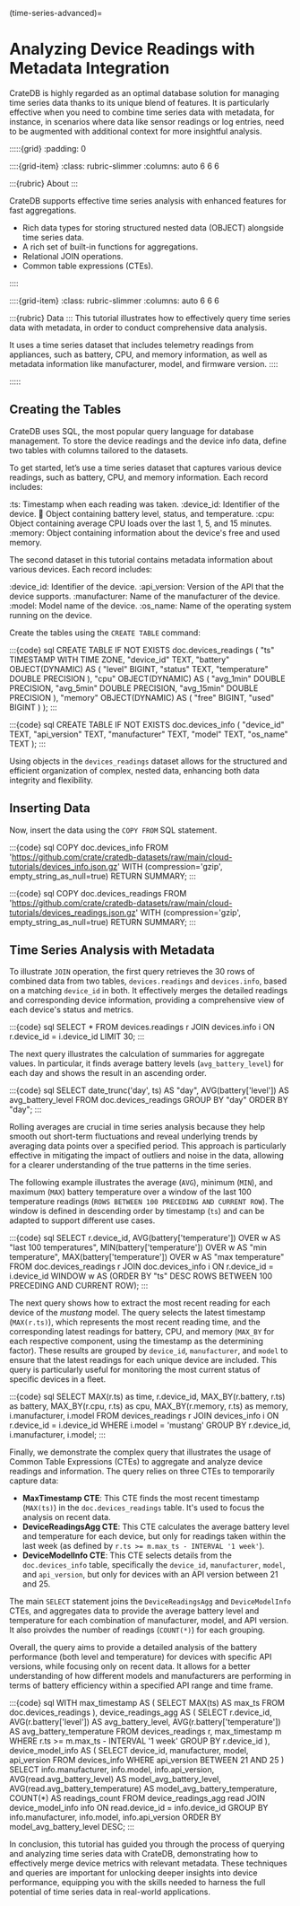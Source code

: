 (time-series-advanced)=

# Analyzing Device Readings with Metadata Integration

CrateDB is highly regarded as an optimal database solution for managing
time series data thanks to its unique blend of features. It is particularly
effective when you need to combine time series data with metadata, for
instance, in scenarios where data like sensor readings or log entries, need
to be augmented with additional context for more insightful analysis.


:::::{grid}
:padding: 0

::::{grid-item}
:class: rubric-slimmer
:columns: auto 6 6 6

:::{rubric} About
:::

CrateDB supports effective time series analysis with enhanced features
for fast aggregations.

- Rich data types for storing structured nested data (OBJECT) alongside
  time series data.
- A rich set of built-in functions for aggregations.
- Relational JOIN operations.
- Common table expressions (CTEs).

::::

::::{grid-item}
:class: rubric-slimmer
:columns: auto 6 6 6

:::{rubric} Data
:::
This tutorial illustrates how to effectively query time series data with
metadata, in order to conduct comprehensive data analysis.

It uses a time series dataset that includes telemetry readings from appliances,
such as battery, CPU, and memory information, as well as metadata information
like manufacturer, model, and firmware version.
::::

:::::


## Creating the Tables

CrateDB uses SQL, the most popular query language for database management. To
store the device readings and the device info data, define two tables with
columns tailored to the datasets.

To get started, let’s use a time series dataset that captures various device
readings, such as battery, CPU, and memory information. Each record includes:

:ts: Timestamp when each reading was taken.
:device_id: Identifier of the device.
:battery: Object containing battery level, status, and temperature.
:cpu: Object containing average CPU loads over the last 1, 5, and 15 minutes.
:memory: Object containing information about the device's free and used memory.

The second dataset in this tutorial contains metadata information about various
devices. Each record includes:

:device_id: Identifier of the device.
:api_version: Version of the API that the device supports.
:manufacturer: Name of the manufacturer of the device.
:model: Model name of the device.
:os_name: Name of the operating system running on the device.

Create the tables using the `CREATE TABLE` command:

:::{code} sql
CREATE TABLE IF NOT EXISTS doc.devices_readings (
   "ts" TIMESTAMP WITH TIME ZONE,
   "device_id" TEXT,
   "battery" OBJECT(DYNAMIC) AS (
      "level" BIGINT,
      "status" TEXT,
      "temperature" DOUBLE PRECISION
   ),
   "cpu" OBJECT(DYNAMIC) AS (
      "avg_1min" DOUBLE PRECISION,
      "avg_5min" DOUBLE PRECISION,
      "avg_15min" DOUBLE PRECISION
   ),
   "memory" OBJECT(DYNAMIC) AS (
      "free" BIGINT,
      "used" BIGINT
   )
);
:::

:::{code} sql
CREATE TABLE IF NOT EXISTS doc.devices_info (
   "device_id" TEXT,
   "api_version" TEXT,
   "manufacturer" TEXT,
   "model" TEXT,
   "os_name" TEXT
);
:::

Using objects in the `devices_readings` dataset allows for the structured and efficient organization of complex, nested data, enhancing both data integrity and flexibility. 

## Inserting Data

Now, insert the data using the `COPY FROM` SQL statement.

:::{code} sql
COPY doc.devices_info
FROM 'https://github.com/crate/cratedb-datasets/raw/main/cloud-tutorials/devices_info.json.gz'
WITH (compression='gzip', empty_string_as_null=true)
RETURN SUMMARY;
:::

:::{code} sql
COPY doc.devices_readings
FROM 'https://github.com/crate/cratedb-datasets/raw/main/cloud-tutorials/devices_readings.json.gz'
WITH (compression='gzip', empty_string_as_null=true)
RETURN SUMMARY;
:::

## Time Series Analysis with Metadata

To illustrate `JOIN` operation, the first query retrieves the 30 rows of combined data from two tables, `devices.readings` and `devices.info`, based on a matching `device_id` in both. It effectively merges the detailed readings and corresponding device information, providing a comprehensive view of each device's status and metrics.

:::{code} sql
SELECT *
FROM devices.readings r
JOIN devices.info i ON r.device_id = i.device_id
LIMIT 30;
:::

The next query illustrates the calculation of summaries for aggregate values. In particular, it finds average battery levels (`avg_battery_level`) for each day and shows the result in an ascending order.

:::{code} sql
SELECT date_trunc('day', ts) AS "day", AVG(battery['level']) AS avg_battery_level
FROM doc.devices_readings
GROUP BY "day"
ORDER BY "day";
:::

Rolling averages are crucial in time series analysis because they help smooth out short-term fluctuations and reveal underlying trends by averaging data points over a specified period. This approach is particularly effective in mitigating the impact of outliers and noise in the data, allowing for a clearer understanding of the true patterns in the time series. 

The following example illustrates the average (`AVG`), minimum (`MIN`), and maximum (`MAX`) battery temperature over a window of the last 100 temperature readings (`ROWS BETWEEN 100 PRECEDING AND CURRENT ROW`). The window is defined in descending order by timestamp (`ts`) and can be adapted to support different use cases. 

:::{code} sql
SELECT r.device_id,
       AVG(battery['temperature']) OVER w AS "last 100 temperatures",
       MIN(battery['temperature']) OVER w AS "min temperature",
       MAX(battery['temperature']) OVER w AS "max temperature"
FROM doc.devices_readings r
JOIN doc.devices_info i ON r.device_id = i.device_id
WINDOW w AS (ORDER BY "ts" DESC ROWS BETWEEN 100 PRECEDING AND CURRENT ROW);
:::

The next query shows how to extract the most recent reading for each device of the _mustang_ model. The query selects the latest timestamp (`MAX(r.ts)`), which represents the most recent reading time, and the corresponding latest readings for battery, CPU, and memory (`MAX_BY` for each respective component, using the timestamp as the determining factor). These results are grouped by `device_id`, `manufacturer`, and `model` to ensure that the latest readings for each unique device are included. This query is particularly useful for monitoring the most current status of specific devices in a fleet.

:::{code} sql
SELECT 
    MAX(r.ts) as time,
    r.device_id,
    MAX_BY(r.battery, r.ts) as battery,
    MAX_BY(r.cpu, r.ts) as cpu,
    MAX_BY(r.memory, r.ts) as memory,
    i.manufacturer,
    i.model
FROM 
    devices_readings r
JOIN 
    devices_info i ON r.device_id = i.device_id
WHERE 
    i.model = 'mustang'
GROUP BY 
    r.device_id, i.manufacturer, i.model;
:::

Finally, we demonstrate the complex query that illustrates the usage of Common Table Expressions (CTEs) to aggregate and analyze device readings and information. The query relies on three CTEs to temporarily capture data:

- **MaxTimestamp CTE**: This CTE finds the most recent timestamp (`MAX(ts)`) in the `doc.devices_readings` table. It's used to focus the analysis on recent data.
- **DeviceReadingsAgg CTE**: This CTE calculates the average battery level and temperature for each device, but only for readings taken within the last week (as defined by `r.ts >= m.max_ts - INTERVAL '1 week'`). 
- **DeviceModelInfo CTE**: This CTE selects details from the `doc.devices_info` table, specifically the `device_id`, `manufacturer`, `model`, and `api_version`, but only for devices with an API version between 21 and 25.

The main `SELECT` statement joins the `DeviceReadingsAgg` and `DeviceModelInfo` CTEs, and aggregates data to provide the average battery level and temperature for each combination of manufacturer, model, and API version. It also proivdes the number of readings (`COUNT(*)`) for each grouping.

Overall, the query aims to provide a detailed analysis of the battery performance (both level and temperature) for devices with specific API versions, while focusing only on recent data. It allows for a better understanding of how different models and manufacturers are performing in terms of battery efficiency within a specified API range and time frame.

:::{code} sql
WITH 
max_timestamp AS (
    SELECT MAX(ts) AS max_ts
    FROM doc.devices_readings
),
device_readings_agg AS (
    SELECT 
        r.device_id,
        AVG(r.battery['level']) AS avg_battery_level,
        AVG(r.battery['temperature']) AS avg_battery_temperature
    FROM 
        devices_readings r, max_timestamp m
    WHERE 
        r.ts >= m.max_ts - INTERVAL '1 week'
    GROUP BY 
        r.device_id
),
device_model_info AS (
    SELECT 
        device_id,
        manufacturer,
        model,
        api_version
    FROM 
        devices_info
    WHERE 
        api_version BETWEEN 21 AND 25
)
SELECT 
    info.manufacturer,
    info.model,
    info.api_version,
    AVG(read.avg_battery_level) AS model_avg_battery_level,
    AVG(read.avg_battery_temperature) AS model_avg_battery_temperature,
    COUNT(*) AS readings_count
FROM 
    device_readings_agg read
JOIN 
    device_model_info info 
ON 
    read.device_id = info.device_id
GROUP BY 
    info.manufacturer, 
    info.model, 
    info.api_version
ORDER BY 
    model_avg_battery_level DESC;
:::

In conclusion, this tutorial has guided you through the process of querying and analyzing time series data with CrateDB, demonstrating how to effectively merge device metrics with relevant metadata. These techniques and queries are important for unlocking deeper insights into device performance, equipping you with the skills needed to harness the full potential of time series data in real-world applications.
